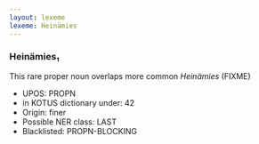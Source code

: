 ```yaml
---
layout: lexeme
lexeme: Heinämies
---
```


###  Heinämies₁

This rare proper noun overlaps more common *Heinämies* (FIXME)
* UPOS:  PROPN
* in KOTUS dictionary under:  42
* Origin:  finer
* Possible NER class:  LAST
* Blacklisted:  PROPN-BLOCKING

